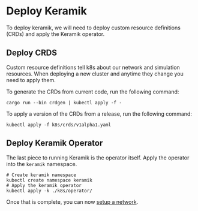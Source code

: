 # Deploy Keramik

To deploy keramik, we will need to deploy custom resource definitions (CRDs) and apply the Keramik operator.

## Deploy CRDS

Custom resource definitions tell k8s about our network and simulation resources.
When deploying a new cluster and anytime they change you need to apply them.

To generate the CRDs from current code, run the following command:
```shell
cargo run --bin crdgen | kubectl apply -f -
```
To apply a version of the CRDs from a release, run the following command:
```shell
kubectl apply -f k8s/crds/v1alpha1.yaml
``````

## Deploy Keramik  Operator

The last piece to running Keramik is the operator itself. Apply the operator into the `keramik` namespace.

```
# Create keramik namespace
kubectl create namespace keramik
# Apply the keramik operator
kubectl apply -k ./k8s/operator/
```

Once that is complete, you can now [setup a network](./setup_network.md).
